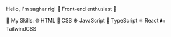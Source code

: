 Hello, I'm saghar rigi 👋
Front-end enthusiast 🎉

🌱 My Skills:
🌐 HTML
🎨 CSS
⚙️ JavaScript
📝 TypeScript
⚛️ React
🌬️ TailwindCSS
